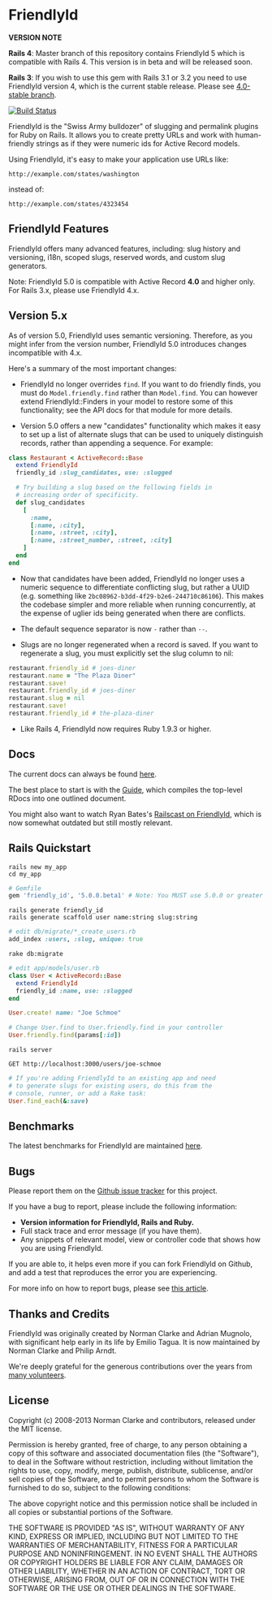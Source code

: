 # FriendlyId

**VERSION NOTE**

**Rails 4**:
Master branch of this repository contains FriendlyId 5 which is compatible with Rails 4.
This version is in beta and will be released soon.

**Rails 3**:
If you wish to use this gem with Rails 3.1 or 3.2 you need to use FriendlyId version 4, which is the current stable release.
Please see [4.0-stable
branch](https://github.com/norman/friendly_id/tree/4.0-stable).

[![Build Status](https://travis-ci.org/norman/friendly_id.png)](https://travis-ci.org/norman/friendly_id)

FriendlyId is the "Swiss Army bulldozer" of slugging and permalink plugins for
Ruby on Rails. It allows you to create pretty URLs and work with human-friendly
strings as if they were numeric ids for Active Record models.

Using FriendlyId, it's easy to make your application use URLs like:

    http://example.com/states/washington

instead of:

    http://example.com/states/4323454


## FriendlyId Features

FriendlyId offers many advanced features, including: slug history and
versioning, i18n, scoped slugs, reserved words, and custom slug generators.

Note: FriendlyId 5.0 is compatible with Active Record **4.0** and higher only.
For Rails 3.x, please use FriendlyId 4.x.


## Version 5.x

As of version 5.0, FriendlyId uses semantic versioning. Therefore, as you might
infer from the version number, FriendlyId 5.0 introduces changes incompatible
with 4.x.

Here's a summary of the most important changes:

* FriendlyId no longer overrides `find`. If you want to do friendly finds, you
  must do `Model.friendly.find` rather than `Model.find`. You can however extend
  FriendlyId::Finders in your model to restore some of this functionality; see
  the API docs for that module for more details.

* Version 5.0 offers a new "candidates" functionality which makes it easy to
  set up a list of alternate slugs that can be used to uniquely distinguish
  records, rather than appending a sequence. For example:

```ruby
class Restaurant < ActiveRecord::Base
  extend FriendlyId
  friendly_id :slug_candidates, use: :slugged

  # Try building a slug based on the following fields in
  # increasing order of specificity.
  def slug_candidates
    [
      :name,
      [:name, :city],
      [:name, :street, :city],
      [:name, :street_number, :street, :city]
    ]
  end
end
```

* Now that candidates have been added, FriendlyId no longer uses a numeric
  sequence to differentiate conflicting slug, but rather a UUID (e.g. something 
  like `2bc08962-b3dd-4f29-b2e6-244710c86106`). This makes the
  codebase simpler and more reliable when running concurrently, at the expense
  of uglier ids being generated when there are conflicts.

* The default sequence separator is now `-` rather than `--`.

* Slugs are no longer regenerated when a record is saved. If you want to regenerate
  a slug, you must explicitly set the slug column to nil:

```ruby
restaurant.friendly_id # joes-diner
restaurant.name = "The Plaza Diner"
restaurant.save!
restaurant.friendly_id # joes-diner
restaurant.slug = nil
restaurant.save!
restaurant.friendly_id # the-plaza-diner
```

* Like Rails 4, FriendlyId now requires Ruby 1.9.3 or higher.

## Docs

The current docs can always be found
[here](http://rubydoc.info/github/norman/friendly_id/master/frames).

The best place to start is with the
[Guide](http://rubydoc.info/github/norman/friendly_id/master/file/Guide.md),
which compiles the top-level RDocs into one outlined document.

You might also want to watch Ryan Bates's [Railscast on FriendlyId](http://railscasts.com/episodes/314-pretty-urls-with-friendlyid),
which is now somewhat outdated but still mostly relevant.

## Rails Quickstart

```shell
rails new my_app
cd my_app
```
```ruby
# Gemfile
gem 'friendly_id', '5.0.0.beta1' # Note: You MUST use 5.0.0 or greater for Rails 4.0+
```
```shell
rails generate friendly_id
rails generate scaffold user name:string slug:string
```
```ruby
# edit db/migrate/*_create_users.rb
add_index :users, :slug, unique: true
```
```shell
rake db:migrate
```
```ruby
# edit app/models/user.rb
class User < ActiveRecord::Base
  extend FriendlyId
  friendly_id :name, use: :slugged
end

User.create! name: "Joe Schmoe"

# Change User.find to User.friendly.find in your controller
User.friendly.find(params[:id])
```
```shell
rails server

GET http://localhost:3000/users/joe-schmoe
```
```ruby
# If you're adding FriendlyId to an existing app and need
# to generate slugs for existing users, do this from the
# console, runner, or add a Rake task:
User.find_each(&:save)
```

## Benchmarks

The latest benchmarks for FriendlyId are maintained
[here](http://bit.ly/friendly-id-benchmarks).


## Bugs

Please report them on the [Github issue
tracker](http://github.com/norman/friendly_id/issues) for this project.

If you have a bug to report, please include the following information:

* **Version information for FriendlyId, Rails and Ruby.**
* Full stack trace and error message (if you have them).
* Any snippets of relevant model, view or controller code that shows how you
  are using FriendlyId.

If you are able to, it helps even more if you can fork FriendlyId on Github,
and add a test that reproduces the error you are experiencing.

For more info on how to report bugs, please see [this
article](http://yourbugreportneedsmore.info/).

## Thanks and Credits

FriendlyId was originally created by Norman Clarke and Adrian Mugnolo, with
significant help early in its life by Emilio Tagua. It is now maintained by
Norman Clarke and Philip Arndt.

We're deeply grateful for the generous contributions over the years from [many
volunteers](https://github.com/norman/friendly_id/contributors).

## License

Copyright (c) 2008-2013 Norman Clarke and contributors, released under the MIT
license.

Permission is hereby granted, free of charge, to any person obtaining a copy of
this software and associated documentation files (the "Software"), to deal in
the Software without restriction, including without limitation the rights to
use, copy, modify, merge, publish, distribute, sublicense, and/or sell copies
of the Software, and to permit persons to whom the Software is furnished to do
so, subject to the following conditions:

The above copyright notice and this permission notice shall be included in all
copies or substantial portions of the Software.

THE SOFTWARE IS PROVIDED "AS IS", WITHOUT WARRANTY OF ANY KIND, EXPRESS OR
IMPLIED, INCLUDING BUT NOT LIMITED TO THE WARRANTIES OF MERCHANTABILITY,
FITNESS FOR A PARTICULAR PURPOSE AND NONINFRINGEMENT. IN NO EVENT SHALL THE
AUTHORS OR COPYRIGHT HOLDERS BE LIABLE FOR ANY CLAIM, DAMAGES OR OTHER
LIABILITY, WHETHER IN AN ACTION OF CONTRACT, TORT OR OTHERWISE, ARISING FROM,
OUT OF OR IN CONNECTION WITH THE SOFTWARE OR THE USE OR OTHER DEALINGS IN THE
SOFTWARE.
